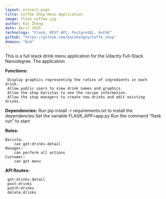 ```yaml
---
layout: project_page
title: Coffee Shop Menu Application 
image: flask_coffee.jpg
author: Kai Zheng
date: April 2020
technology: "Flask, REST API, PostgreSQL, Auth0"
github: "https://github.com/kaizhengny/Coffe_shop"
domain: "N/A"
---
```


This is a full stack drink menu application for the Udacity Full-Stack Nanodegree. The application:

**Functions:**

     Display graphics representing the ratios of ingredients in each drink.
     Allow public users to view drink names and graphics.
     Allow the shop baristas to see the recipe information.
     Allow the shop managers to create new drinks and edit existing drinks.

**Dependencies:**
    Run pip install -r requirements.txt to install the dependencies Set the variable FLASK_APP=app.py Run the command "flask run" to start
    
    
**Roles:**

    Barista:
        can get:drinks-detail
    Manager:
        can perform all actions
    Customer:
        can get menu

**API Routes:**

     get:drinks-detail
     post:drinks
     patch:drinks
     delete:drinks





